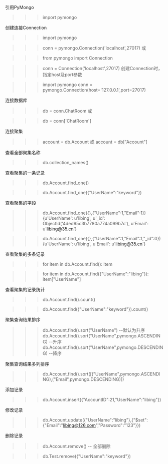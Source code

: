 引用PyMongo

>>> import pymongo
 

创建连接Connection

>>> import pymongo

>>> conn = pymongo.Connection('localhost',27017)
或

>>> from pymongo import Connection

>>> conn = Connection('localhost',27017)
创建Connection时，指定host及port参数

>>> import pymongo
>>> conn = pymongo.Connection(host='127.0.0.1',port=27017)
 

连接数据库

>>> db = conn.ChatRoom
或

>>> db = conn['ChatRoom']
 

连接聚集

>>> account = db.Account
或 
>>> account = db["Account"]
 

查看全部聚集名称

>>> db.collection_names()
 

查看聚集的一条记录

>>> db.Account.find_one()
 

>>> db.Account.find_one({"UserName":"keyword"})
 

查看聚集的字段 

>>> db.Account.find_one({},{"UserName":1,"Email":1})
{u'UserName': u'libing', u'_id': ObjectId('4ded95c3b7780a774a099b7c'), u'Email': u'libing@35.cn'}
 

>>> db.Account.find_one({},{"UserName":1,"Email":1,"_id":0})
{u'UserName': u'libing', u'Email': u'libing@35.cn'}
 

查看聚集的多条记录

>>> for item in db.Account.find():
        item
 

>>> for item in db.Account.find({"UserName":"libing"}):
        item["UserName"]
 

查看聚集的记录统计 

>>> db.Account.find().count()
 

>>> db.Account.find({"UserName":"keyword"}).count()
 

聚集查询结果排序 

>>> db.Account.find().sort("UserName")  --默认为升序
>>> db.Account.find().sort("UserName",pymongo.ASCENDING)   --升序
>>> db.Account.find().sort("UserName",pymongo.DESCENDING)  --降序
 

聚集查询结果多列排序

>>> db.Account.find().sort([("UserName",pymongo.ASCENDING),("Email",pymongo.DESCENDING)])
 

添加记录

>>> db.Account.insert({"AccountID":21,"UserName":"libing"})
 

修改记录

>>> db.Account.update({"UserName":"libing"},{"$set":{"Email":"libing@126.com","Password":"123"}})
 

删除记录

>>> db.Account.remove()   -- 全部删除
 

>>> db.Test.remove({"UserName":"keyword"})